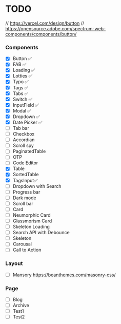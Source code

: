 # TODO 
// https://vercel.com/design/button
// https://opensource.adobe.com/spectrum-web-components/components/button/
### Components 
- [x] Button ✅
- [x] FAB ✅
- [x] Loading ✅
- [x] Lotties ✅
- [x] Typo ✅
- [x] Tags ✅
- [x] Tabs ✅
- [x] Switch ✅
- [x] InputField ✅
- [x] Modal ✅
- [x] Dropdown ✅
- [x] Date Picker ✅
- [ ] Tab bar
- [ ] Checkbox
- [ ] Accordian
- [ ] Scroll spy
- [ ] PaginatedTable
- [ ] OTP
- [ ] Code Editor
- [x] Table
- [x] SortedTable
- [x] TagsInput✅
- [ ] Dropdown with Search
- [ ] Progress bar
- [ ] Dark mode
- [ ] Scroll bar
- [ ] Card
- [ ] Neumorphic Card
- [ ] Glassmorism Card
- [ ] Skeleton Loading
- [ ] Search API with Debounce
- [ ] Skeleton
- [ ] Carousal
- [ ] Call to Action
### Layout 
- [ ] Mansory https://beanthemes.com/masonry-css/
### Page 
- [ ] Blog
- [ ] Archive
- [ ] Test1
- [ ] Test2
